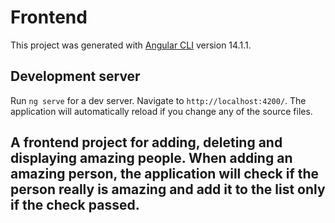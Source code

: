 # Frontend

This project was generated with [Angular CLI](https://github.com/angular/angular-cli) version 14.1.1.

## Development server

Run `ng serve` for a dev server. Navigate to `http://localhost:4200/`. The application will automatically reload if you change any of the source files.

## A frontend project for adding, deleting and displaying amazing people. When adding an amazing person, the application will check if the person really is amazing and add it to the list only if the check passed.
